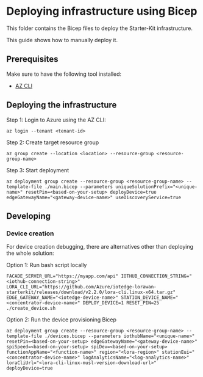 # Deploying infrastructure using Bicep

This folder contains the Bicep files to deploy the Starter-Kit infrastructure.

This guide shows how to manually deploy it.

## Prerequisites

Make sure to have the following tool installed:

* [AZ CLI](https://learn.microsoft.com/cli/azure/install-azure-cli)

## Deploying the infrastructure

Step 1: Login to Azure using the AZ CLI:

```plain
az login --tenant <tenant-id>
```

Step 2: Create target resource group

```plain
az group create --location <location> --resource-group <resource-group-name>
```

Step 3: Start deployment

```plain
az deployment group create --resource-group <resource-group-name> --template-file ./main.bicep --parameters uniqueSolutionPrefix="<unique-name>" resetPin=<based-on-your-setup> deployDevice=true edgeGatewayName="<gateway-device-name>" useDiscoveryService=true
```

## Developing

### Device creation

For device creation debugging, there are alternatives other than deploying the whole solution:

Option 1: Run bash script locally

```plain
FACADE_SERVER_URL="https://myapp.com/api" IOTHUB_CONNECTION_STRING="<iothub-connection-string>" LORA_CLI_URL="https://github.com/Azure/iotedge-lorawan-starterkit/releases/download/v2.2.0/lora-cli.linux-x64.tar.gz" EDGE_GATEWAY_NAME="<iotedge-device-name>" STATION_DEVICE_NAME="<concentrator-device-name>" DEPLOY_DEVICE=1 RESET_PIN=25 ./create_device.sh
```

Option 2: Run the device provisioning Bicep

```plain
az deployment group create --resource-group <resource-group-name> --template-file ./devices.bicep --parameters iothubName="<unique-name>" 
resetPin=<based-on-your-setup> edgeGatewayName="<gateway-device-name>" spiSpeed=<based-on-your-setup> spiDev=<based-on-your-setup> functionAppName="<function-name>" region="<lora-region>" stationEui="<concentrator-device-name>" logAnalyticsName="<log-analytics-name>" 
loraCliUrl="<lora-cli-linux-musl-version-download-url>" deployDevice=true
```
